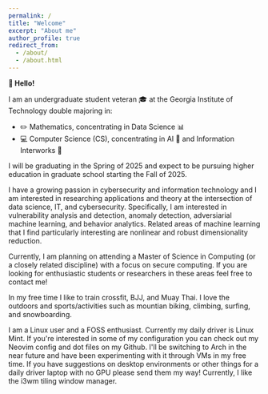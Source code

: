 ```yaml
---
permalink: /
title: "Welcome"
excerpt: "About me"
author_profile: true
redirect_from: 
  - /about/
  - /about.html
---
```


**:wave: Hello!**

I am an undergraduate student veteran :mortar_board: at the Georgia Institute of Technology double majoring in:
- :pencil2: Mathematics, concentrating in Data Science :bar_chart:
- :computer: Computer Science (CS), concentrating in AI :speech_balloon: and Information Interworks :satellite:

I will be graduating in the Spring of 2025 and expect to be pursuing higher education in graduate school starting the Fall of 2025.

I have a growing passion in cybersecurity and information technology and I am interested in researching applications and theory at the intersection of data science, IT, and cybersecurity. Specifically, I am interested in vulnerability analysis and detection, anomaly detection, adversiarial machine learning, and behavior analytics. Related areas of machine learning that I find particularly interesting are nonlinear and robust dimensionality reduction.

Currently, I am planning on attending a Master of Science in Computing (or a closely related discipline) with a focus on secure computing. If you are looking for enthusiastic students or researchers in these areas feel free to contact me!

In my free time I like to train crossfit, BJJ, and Muay Thai. I love the outdoors and sports/activities such as mountian biking, climbing, surfing, and snowboarding.

I am a Linux user and a FOSS enthusiast. Currently my daily driver is Linux Mint. If you're interested in some of my configuration you can check out my Neovim config and dot files on my Github. I'll be switching to Arch in the near future and have been experimenting with it through VMs in my free time. If you have suggestions on desktop environments or other things for a daily driver laptop with no GPU please send them my way! Currently, I like the i3wm tiling window manager.

